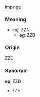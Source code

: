 impinge
### Meaning
+ _adj_: ZZA
    + __eg__: ZZB

### Origin

ZZC

### Synonym

__eg__: ZZD

+ ZZE


